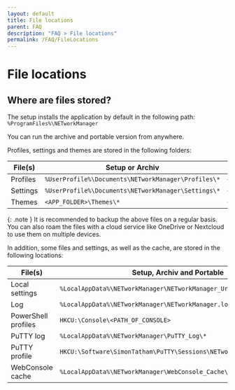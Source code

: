 ```yaml
---
layout: default
title: File locations
parent: FAQ
description: "FAQ > File locations"
permalink: /FAQ/FileLocations
---
```


# File locations

## Where are files stored?

The setup installs the application by default in the following path: `%ProgramFiles%\NETworkManager`

You can run the archive and portable version from anywhere.

Profiles, settings and themes are stored in the following folders:

| File(s)  | Setup or Archiv                                     | Portable                  |
| -------- | --------------------------------------------------- | ------------------------- |
| Profiles | `%UserProfile%\Documents\NETworkManager\Profiles\*` | `<APP_FOLDER>\Profiles\*` |
| Settings | `%UserProfile%\Documents\NETworkManager\Settings\*` | `<APP_FOLDER>\Settings\*` |
| Themes   | `<APP_FOLDER>\Themes\*`                             | `<APP_FOLDER>\Themes\*`   |

{: .note }
It is recommended to backup the above files on a regular basis. You can also roam the files with a cloud service like OneDrive or Nextcloud to use them on multiple devices.

In addition, some files and settings, as well as the cache, are stored in the following locations:

| File(s)             | Setup, Archiv and Portable                                           |
| ------------------- | -------------------------------------------------------------------- |
| Local settings      | `%LocalAppData%\NETworkManager\NETworkManager_Url_<RANDOM_STRING>\*` |
| Log                 | `%LocalAppData%\NETworkManager\NETworkManager.log`                   |
| PowerShell profiles | `HKCU:\Console\<PATH_OF_CONSOLE>`                                    |
| PuTTY log           | `%LocalAppData%\NETworkManager\PuTTY_Log\*`                          |
| PuTTY profile       | `HKCU:\Software\SimonTatham\PuTTY\Sessions\NETworkManager`           |
| WebConsole cache    | `%LocalAppData%\NETworkManager\WebConsole_Cache\*`                   |
